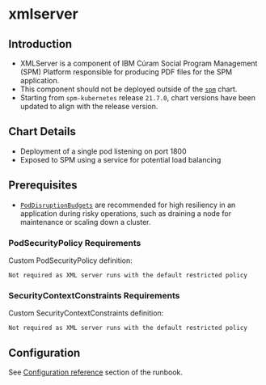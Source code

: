 # xmlserver

## Introduction

* XMLServer is a component of IBM Cúram Social Program Management (SPM) Platform responsible for producing PDF files for the SPM application.
* This component should not be deployed outside of the [`spm`](../spm) chart.
* Starting from `spm-kubernetes` release `21.7.0`, chart versions have been updated to align with the release version.

## Chart Details

* Deployment of a single pod listening on port 1800
* Exposed to SPM using a service for potential load balancing

## Prerequisites

* [`PodDisruptionBudgets`](https://kubernetes.io/docs/tasks/run-application/configure-pdb/) are recommended for high resiliency in an application during risky operations, such as draining a node for maintenance or scaling down a cluster.

### PodSecurityPolicy Requirements

Custom PodSecurityPolicy definition:

```
Not required as XML server runs with the default restricted policy
```

### SecurityContextConstraints Requirements

Custom SecurityContextConstraints definition:

```
Not required as XML server runs with the default restricted policy
```

## Configuration

See [Configuration reference](https://ibm.github.io/spm-kubernetes/deployment/config-reference) section of the runbook.
